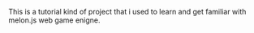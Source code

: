 This is a tutorial kind of project that i used to learn and get familiar with melon.js web game enigne.
